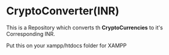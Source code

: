 # CryptoConverter(INR)

This is a Repository which converts th **CryptoCurrencies** to it's Corresponding INR.

Put this on your xampp/htdocs folder for XAMPP
